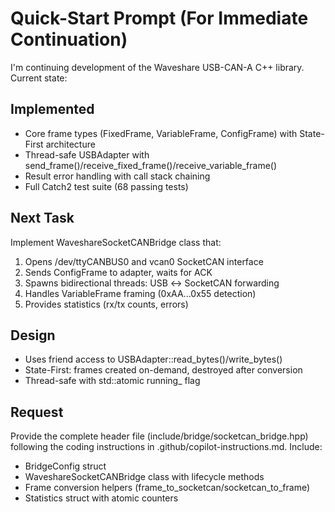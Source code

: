 # Quick-Start Prompt (For Immediate Continuation)

I'm continuing development of the Waveshare USB-CAN-A C++ library. Current state:

## Implemented

- Core frame types (FixedFrame, VariableFrame, ConfigFrame) with State-First architecture
- Thread-safe USBAdapter with send_frame()/receive_fixed_frame()/receive_variable_frame()
- Result<T> error handling with call stack chaining
- Full Catch2 test suite (68 passing tests)

## Next Task

Implement WaveshareSocketCANBridge class that:

1. Opens /dev/ttyCANBUS0 and vcan0 SocketCAN interface
2. Sends ConfigFrame to adapter, waits for ACK
3. Spawns bidirectional threads: USB ↔ SocketCAN forwarding
4. Handles VariableFrame framing (0xAA...0x55 detection)
5. Provides statistics (rx/tx counts, errors)

## Design

- Uses friend access to USBAdapter::read_bytes()/write_bytes()
- State-First: frames created on-demand, destroyed after conversion
- Thread-safe with std::atomic<bool> running_ flag

## Request

Provide the complete header file (include/bridge/socketcan_bridge.hpp) following the coding instructions in .github/copilot-instructions.md. Include:

- BridgeConfig struct
- WaveshareSocketCANBridge class with lifecycle methods
- Frame conversion helpers (frame_to_socketcan/socketcan_to_frame)
- Statistics struct with atomic counters
